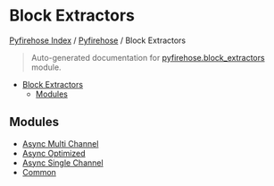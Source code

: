 # Block Extractors

[Pyfirehose Index](../../README.md#pyfirehose-index) /
[Pyfirehose](../index.md#pyfirehose) /
Block Extractors

> Auto-generated documentation for [pyfirehose.block_extractors](https://github.com/pinax-network/pyfirehose/blob/main/pyfirehose/block_extractors/__init__.py) module.

- [Block Extractors](#block-extractors)
  - [Modules](#modules)

## Modules

- [Async Multi Channel](./async_multi_channel.md)
- [Async Optimized](./async_optimized.md)
- [Async Single Channel](./async_single_channel.md)
- [Common](./common.md)